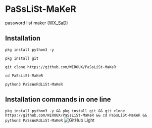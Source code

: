 # PaSsLiSt-MaKeR
password list maker ([WX_SaD](https://t.me/SaDWX/))
## Installation
`pkg install python3 -y`

``pkg install git``

`git clone https://github.com/WIROUX/PaSsLiSt-MaKeR`

`cd PaSsLiSt-MaKeR`

`python3 PaSsWoRdLiSt-MaKeR`
## Installation commands in one line
`pkg install python3 -y && pkg install git && git clone https://github.com/WIROUX/PaSsLiSt-MaKeR && cd PaSsLiSt-MaKeR && python3 PaSsWoRdLiSt-MaKeR`
![GitHub Light](https://github.com/github-light.png#gh-dark-mode-only)
